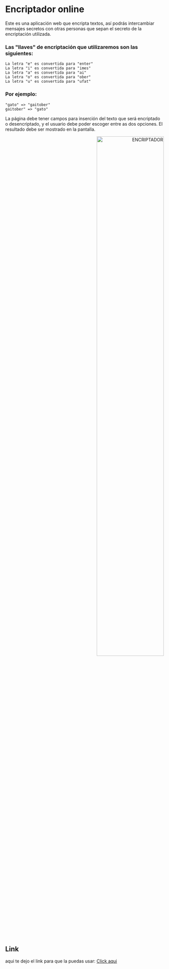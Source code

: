 # Encriptador online

Este es una aplicación web que encripta textos, así podrás intercambiar mensajes secretos con otras personas que sepan el secreto de la encriptación utilizada.

### Las "llaves" de encriptación que utilizaremos son las siguientes:

```
La letra "e" es convertida para "enter"
La letra "i" es convertida para "imes"
La letra "a" es convertida para "ai"
La letra "o" es convertida para "ober"
La letra "u" es convertida para "ufat"
```


### Por ejemplo:
```
"gato" => "gaitober"
gaitober" => "gato"
```

La página debe tener campos para
inserción del texto que será encriptado o desencriptado, y el usuario debe poder escoger entre as dos opciones.
El resultado debe ser mostrado en la pantalla.

<div style="text-align: right">
  <img width="65%" alt="ENCRIPTADOR" src="encriptDOR.png" />
</div>

## Link

aqui te dejo el link para que la puedas usar:
[Click aqui](https://isaacjsandovalc.github.io/first_challenge_oracle/)
